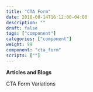 ```yaml
---
title: "CTA Form"
date: 2018-08-14T16:12:00-04:00
description: ""
draft: false
tags: ["component"]
categories: ["component"]
weight: 99
component: "cta_form"
scripts: [""]
---
```


__Articles and Blogs__

CTA Form Variations
